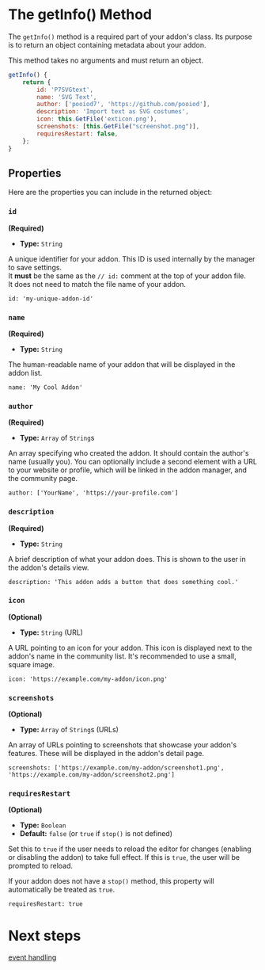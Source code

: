 # The getInfo() Method

The `getInfo()` method is a required part of your addon's class. Its purpose is to return an object containing metadata about your addon.

This method takes no arguments and must return an object.

```javascript
getInfo() {
    return {
        id: 'P7SVGtext',
        name: 'SVG Text',
        author: ['pooiod7', 'https://github.com/pooiod'],
        description: 'Import text as SVG costumes',
        icon: this.GetFile('exticon.png'),
        screenshots: [this.GetFile("screenshot.png")],
        requiresRestart: false,
    };
}
```

## Properties
Here are the properties you can include in the returned object:



### `id`
**(Required)**
*   **Type:** `String`

A unique identifier for your addon. This ID is used internally by the manager to save settings. <br>It **must** be the same as the `// id:` comment at the top of your addon file. <br>
It does not need to match the file name of your addon.

`id: 'my-unique-addon-id'`



### `name`
**(Required)**
*   **Type:** `String`

The human-readable name of your addon that will be displayed in the addon list.

`name: 'My Cool Addon'`



### `author`
**(Required)**
*   **Type:** `Array` of `String`s

An array specifying who created the addon. It should contain the author's name (usually you). You can optionally include a second element with a URL to your website or profile, which will be linked in the addon manager, and the community page.

`author: ['YourName', 'https://your-profile.com']`



### `description`
**(Required)**
*   **Type:** `String`

A brief description of what your addon does. This is shown to the user in the addon's details view.

`description: 'This addon adds a button that does something cool.'`



### `icon`
**(Optional)**
*   **Type:** `String` (URL)

A URL pointing to an icon for your addon. This icon is displayed next to the addon's name in the community list. It's recommended to use a small, square image.

`icon: 'https://example.com/my-addon/icon.png'`



### `screenshots`
**(Optional)**
*   **Type:** `Array` of `String`s (URLs)

An array of URLs pointing to screenshots that showcase your addon's features. These will be displayed in the addon's detail page.

`screenshots: ['https://example.com/my-addon/screenshot1.png', 'https://example.com/my-addon/screenshot2.png']`



### `requiresRestart`
**(Optional)**
*   **Type:** `Boolean`
*   **Default:** `false` (or `true` if `stop()` is not defined)

Set this to `true` if the user needs to reload the editor for changes (enabling or disabling the addon) to take full effect. If this is `true`, the user will be prompted to reload.

If your addon does not have a `stop()` method, this property will automatically be treated as `true`.

`requiresRestart: true`

# Next steps
[event handling](#/events)
